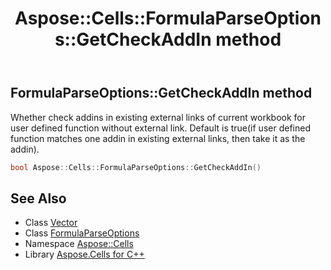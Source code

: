 ﻿---
title: Aspose::Cells::FormulaParseOptions::GetCheckAddIn method
linktitle: GetCheckAddIn
second_title: Aspose.Cells for C++ API Reference
description: 'Aspose::Cells::FormulaParseOptions::GetCheckAddIn method. Whether check addins in existing external links of current workbook for user defined function without external link. Default is true(if user defined function matches one addin in existing external links, then take it as the addin) in C++.'
type: docs
weight: 1000
url: /cpp/aspose.cells/formulaparseoptions/getcheckaddin/
---
## FormulaParseOptions::GetCheckAddIn method


Whether check addins in existing external links of current workbook for user defined function without external link. Default is true(if user defined function matches one addin in existing external links, then take it as the addin).

```cpp
bool Aspose::Cells::FormulaParseOptions::GetCheckAddIn()
```

## See Also

* Class [Vector](../../vector/)
* Class [FormulaParseOptions](../)
* Namespace [Aspose::Cells](../../)
* Library [Aspose.Cells for C++](../../../)
